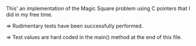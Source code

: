 This' an implementation of the Magic Square problem using C pointers that I did in my free time.

=> Rudimentary tests have been successfully performed.

=> Test values are hard coded in the main() method at the end of this file.
